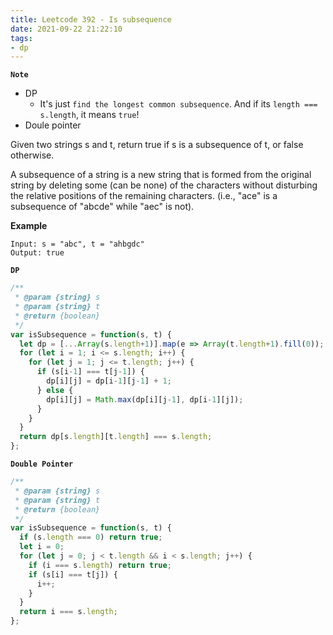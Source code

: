 ```yaml
---
title: Leetcode 392 - Is subsequence
date: 2021-09-22 21:22:10
tags:
- dp
---
```

**`Note`**
- DP
  - It's just `find the longest common subsequence`. And if its `length === s.length`, it means `true`!
- Doule pointer


Given two strings s and t, return true if s is a subsequence of t, or false otherwise.

A subsequence of a string is a new string that is formed from the original string by deleting some (can be none) of the characters without disturbing the relative positions of the remaining characters. (i.e., "ace" is a subsequence of "abcde" while "aec" is not).

**Example**
```
Input: s = "abc", t = "ahbgdc"
Output: true
```

**`DP`**
```javascript
/**
 * @param {string} s
 * @param {string} t
 * @return {boolean}
 */
var isSubsequence = function(s, t) {
  let dp = [...Array(s.length+1)].map(e => Array(t.length+1).fill(0));
  for (let i = 1; i <= s.length; i++) {
    for (let j = 1; j <= t.length; j++) {
      if (s[i-1] === t[j-1]) {
        dp[i][j] = dp[i-1][j-1] + 1;
      } else {
        dp[i][j] = Math.max(dp[i][j-1], dp[i-1][j]);
      }
    }
  }
  return dp[s.length][t.length] === s.length;
};
```

**`Double Pointer`**
```javascript
/**
 * @param {string} s
 * @param {string} t
 * @return {boolean}
 */
var isSubsequence = function(s, t) {
  if (s.length === 0) return true;
  let i = 0;
  for (let j = 0; j < t.length && i < s.length; j++) {
    if (i === s.length) return true;
    if (s[i] === t[j]) {
      i++;
    }
  }
  return i === s.length;
};
```